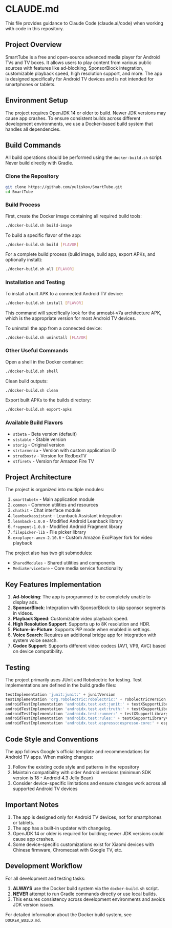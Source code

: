 # CLAUDE.md

This file provides guidance to Claude Code (claude.ai/code) when working with code in this repository.

## Project Overview

SmartTube is a free and open-source advanced media player for Android TVs and TV boxes. It allows users to play content from various public sources with features like ad-blocking, SponsorBlock integration, customizable playback speed, high resolution support, and more. The app is designed specifically for Android TV devices and is not intended for smartphones or tablets.

## Environment Setup

The project requires OpenJDK 14 or older to build. Newer JDK versions may cause app crashes. To ensure consistent builds across different development environments, we use a Docker-based build system that handles all dependencies.

## Build Commands

All build operations should be performed using the `docker-build.sh` script. Never build directly with Gradle.

### Clone the Repository
```bash
git clone https://github.com/yuliskov/SmartTube.git
cd SmartTube
```

### Build Process

First, create the Docker image containing all required build tools:
```bash
./docker-build.sh build-image
```

To build a specific flavor of the app:
```bash
./docker-build.sh build [FLAVOR]
```

For a complete build process (build image, build app, export APKs, and optionally install):
```bash
./docker-build.sh all [FLAVOR]
```

### Installation and Testing

To install a built APK to a connected Android TV device:
```bash
./docker-build.sh install [FLAVOR]
```

This command will specifically look for the armeabi-v7a architecture APK, which is the appropriate version for most Android TV devices.

To uninstall the app from a connected device:
```bash
./docker-build.sh uninstall [FLAVOR]
```

### Other Useful Commands

Open a shell in the Docker container:
```bash
./docker-build.sh shell
```

Clean build outputs:
```bash
./docker-build.sh clean
```

Export built APKs to the builds directory:
```bash
./docker-build.sh export-apks
```

### Available Build Flavors
- `stbeta` - Beta version (default)
- `ststable` - Stable version
- `storig` - Original version
- `strtarmenia` - Version with custom application ID
- `stredboxtv` - Version for RedboxTV
- `stfiretv` - Version for Amazon Fire TV

## Project Architecture

The project is organized into multiple modules:

1. `smarttubetv` - Main application module
2. `common` - Common utilities and resources
3. `chatkit` - Chat interface module
4. `leanbackassistant` - Leanback Assistant integration
5. `leanback-1.0.0` - Modified Android Leanback library
6. `fragment-1.0.0` - Modified Android Fragment library
7. `filepicker-lib` - File picker library
8. `exoplayer-amzn-2.10.6` - Custom Amazon ExoPlayer fork for video playback

The project also has two git submodules:
- `SharedModules` - Shared utilities and components
- `MediaServiceCore` - Core media service functionality

## Key Features Implementation

1. **Ad-blocking**: The app is programmed to be completely unable to display ads.
2. **SponsorBlock**: Integration with SponsorBlock to skip sponsor segments in videos.
3. **Playback Speed**: Customizable video playback speed.
4. **High Resolution Support**: Supports up to 8K resolution and HDR.
5. **Picture-in-Picture**: Supports PiP mode when enabled in settings.
6. **Voice Search**: Requires an additional bridge app for integration with system voice search.
7. **Codec Support**: Supports different video codecs (AV1, VP9, AVC) based on device compatibility.

## Testing

The project primarily uses JUnit and Robolectric for testing. Test implementations are defined in the build.gradle files:

```gradle
testImplementation 'junit:junit:' + junitVersion
testImplementation 'org.robolectric:robolectric:' + robolectricVersion
androidTestImplementation 'androidx.test.ext:junit:' + testXSupportLibraryVersion
androidTestImplementation 'androidx.test.ext:truth:' + testXSupportLibraryVersion
androidTestImplementation 'androidx.test:runner:' + testXSupportLibraryVersion
androidTestImplementation 'androidx.test:rules:' + testXSupportLibraryVersion
androidTestImplementation 'androidx.test.espresso:espresso-core:' + espressoVersion
```

## Code Style and Conventions

The app follows Google's official template and recommendations for Android TV apps. When making changes:

1. Follow the existing code style and patterns in the repository
2. Maintain compatibility with older Android versions (minimum SDK version is 18 - Android 4.3 Jelly Bean)
3. Consider device-specific limitations and ensure changes work across all supported Android TV devices

## Important Notes

1. The app is designed only for Android TV devices, not for smartphones or tablets.
2. The app has a built-in updater with changelog.
3. OpenJDK 14 or older is required for building; newer JDK versions could cause app crashes.
4. Some device-specific customizations exist for Xiaomi devices with Chinese firmware, Chromecast with Google TV, etc.

## Development Workflow

For all development and testing tasks:

1. **ALWAYS** use the Docker build system via the `docker-build.sh` script.
2. **NEVER** attempt to run Gradle commands directly or use local builds.
3. This ensures consistency across development environments and avoids JDK version issues.

For detailed information about the Docker build system, see `DOCKER_BUILD.md`.